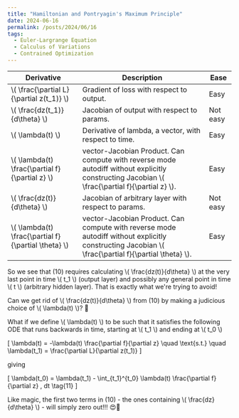 ```yaml
---
title: "Hamiltonian and Pontryagin's Maximum Principle"
date: 2024-06-16
permalink: /posts/2024/06/16
tags:
  - Euler-Largrange Equation
  - Calculus of Variations
  - Contrained Optimization
---
```


| Derivative                           | Description                                                                 | Ease         |
|--------------------------------------|-----------------------------------------------------------------------------|--------------|
| \\( \frac{\partial L}{\partial z(t_1)} \\) | Gradient of loss with respect to output.                                      | Easy         |
| \\( \frac{dz(t_1)}{d\theta} \\)      | Jacobian of output with respect to params.                                   | Not easy     |
| \\( \lambda(t) \\)                   | Derivative of lambda, a vector, with respect to time.                         | Easy         |
| \\( \lambda(t) \frac{\partial f}{\partial z} \\) | vector-Jacobian Product. Can compute with reverse mode autodiff without explicitly constructing Jacobian \\( \frac{\partial f}{\partial z} \\). | Easy         |
| \\( \frac{dz(t)}{d\theta} \\)        | Jacobian of arbitrary layer with respect to params.                           | Not easy     |
| \\( \lambda(t) \frac{\partial f}{\partial \theta} \\) | vector-Jacobian Product. Can compute with reverse mode autodiff without explicitly constructing Jacobian \\( \frac{\partial f}{\partial \theta} \\). | Easy         |

So we see that (10) requires calculating \\( \frac{dz(t)}{d\theta} \\) at the very last point in time \\( t_1 \\) (output layer) and possibly any general point in time \\( t \\) (arbitrary hidden layer). That is exactly what we're trying to avoid!

Can we get rid of \\( \frac{dz(t)}{d\theta} \\) from (10) by making a judicious choice of \\( \lambda(t) \\)? 🧐

What if we define \\( \lambda(t) \\) to be such that it satisfies the following ODE that runs backwards in time, starting at \\( t_1 \\) and ending at \\( t_0 \\)

\[
\lambda(t) = -\lambda(t) \frac{\partial f}{\partial z} \quad \text{s.t.} \quad \lambda(t_1) = \frac{\partial L}{\partial z(t_1)}
\]

giving

\[
\lambda(t_0) = \lambda(t_1) - \int_{t_1}^{t_0} \lambda(t) \frac{\partial f}{\partial z} \, dt \tag{11}
\]

Like magic, the first two terms in (10) - the ones containing \\( \frac{dz}{d\theta} \\) - will simply zero out!!! 😍🎉
